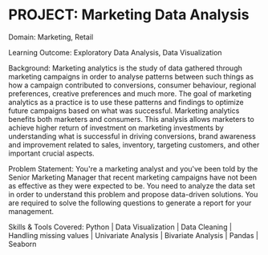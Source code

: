 # PROJECT: Marketing Data Analysis

Domain: Marketing, Retail

Learning Outcome: Exploratory Data Analysis, Data Visualization

Background:
Marketing analytics is the study of data gathered through marketing campaigns in order to analyse patterns between such things as how a campaign contributed to conversions, consumer behaviour, regional preferences, creative preferences and much more. The goal of marketing analytics as a practice is to use these patterns and findings to optimize future campaigns based on what was successful. Marketing analytics benefits both marketers and consumers. This analysis allows marketers to achieve higher return of investment on marketing investments by understanding what is successful in driving conversions, brand awareness and improvement related to sales, inventory, targeting customers, and other important crucial aspects.

Problem Statement:
You're a marketing analyst and you've been told by the Senior Marketing Manager that recent marketing campaigns have not been as effective as they were expected to be. You need to analyze the data set in order to understand this problem and propose data-driven solutions. You are required to solve the following questions to generate a report for your management.

Skills & Tools Covered:
 Python | Data Visualization | Data Cleaning | Handling missing values | Univariate Analysis | Bivariate Analysis | Pandas | Seaborn

